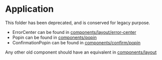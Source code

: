 # Application

This folder has been deprecated, and is conserved for legacy purpose.

* ErrorCenter can be found in [components/layout/error-center](../components/layout/error)
* Popin can be found in [components/popin](../components/popin)
* ConfirmationPopin can be found in [components/confirm/popin](../components/confirm/popin)

Any other old component should have an equivalent in [components/layout](../components/layout)